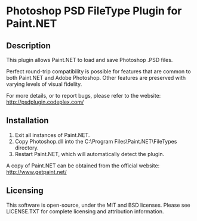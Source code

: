 # Photoshop PSD FileType Plugin for Paint.NET


## Description

This plugin allows Paint.NET to load and save Photoshop .PSD files.

Perfect round-trip compatibility is possible for features that are
common to both Paint.NET and Adobe Photoshop.  Other features are
preserved with varying levels of visual fidelity.

For more details, or to report bugs, please refer to the website:
  http://psdplugin.codeplex.com/


## Installation

1. Exit all instances of Paint.NET.
2. Copy Photoshop.dll into the C:\Program Files\Paint.NET\FileTypes
   directory.
3. Restart Paint.NET, which will automatically detect the plugin.

A copy of Paint.NET can be obtained from the official website:
  http://www.getpaint.net/


## Licensing

This software is open-source, under the MIT and BSD licenses.  Please see
LICENSE.TXT for complete licensing and attribution information.
